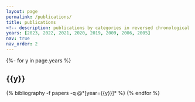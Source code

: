 ```yaml
---
layout: page
permalink: /publications/
title: publications
<!-- description: publications by categories in reversed chronological order. generated by jekyll-scholar. -->
years: [2023, 2022, 2021, 2020, 2019, 2009, 2006, 2005]
nav: true
nav_order: 2
---
```

<!-- _pages/publications.md -->
<div class="publications">

{%- for y in page.years %}
  <h2 class="year">{{y}}</h2>
  {% bibliography -f papers -q @*[year={{y}}]* %}
{% endfor %}

</div>
